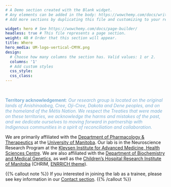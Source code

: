 ```yaml
---
# A Demo section created with the Blank widget.
# Any elements can be added in the body: https://wowchemy.com/docs/writing-markdown-latex/
# Add more sections by duplicating this file and customizing to your requirements.

widget: hero # See https://wowchemy.com/docs/page-builder/
headless: true # This file represents a page section.
weight: 40 # Order that this section will appear.
title: Where
hero_media: UM-logo-vertical-CMYK.png
design:
  # Choose how many columns the section has. Valid values: 1 or 2.
  columns: '1'
  # Add custom styles
  css_style:
  css_class:
---
```


<br>

<span style="color:#7BAFD4">**Territory acknowledgement**: *Our research group is located on the original lands of Anishinaabeg, Cree, Oji-Cree, Dakota and Dene peoples, and on the homeland of the Métis Nation. We respect the Treaties that were made on these territories, we acknowledge the harms and mistakes of the past, and we dedicate ourselves to moving forward in partnership with Indigenous communities in a spirit of reconciliation and collaboration.*</span>

We are primarily affiliated with the [Department of Pharmacology & Therapeutics](https://umanitoba.ca/medicine/department-pharmacology-and-therapeutics) at the [University of Manitoba](https://umanitoba.ca/). Our lab is in the Neuroscience Research Program at the [Kleysen Institute for Advanced Medicine, Health Sciences Centre](https://hsc.mb.ca/). We are also affiliated with the [Department of Biochemistry and Medical Genetics](https://umanitoba.ca/medicine/medicine/department-biochemistry-and-medical-genetics), as well as the [Children’s Hospital Research Institute of Manitoba](https://www.chrim.ca/) (CHRIM, [ENRRICH theme](https://www.enrrichresearch.ca/)).

{{% callout note %}}
If you interested in joining the lab as a trainee, please see key information in our [Contact section](contact).
{{% /callout %}}
<br>
